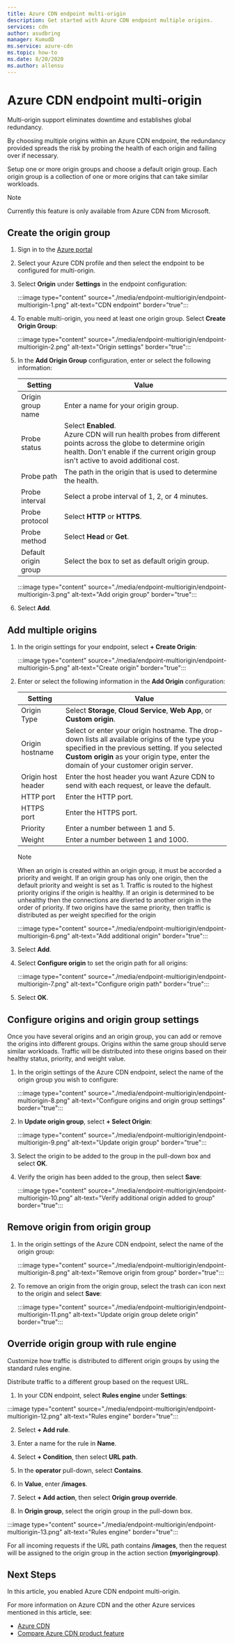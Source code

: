 ```yaml
---
title: Azure CDN endpoint multi-origin
description: Get started with Azure CDN endpoint multiple origins.
services: cdn
author: asudbring
manager: KumudD
ms.service: azure-cdn
ms.topic: how-to
ms.date: 8/20/2020
ms.author: allensu
---
```


# Azure CDN endpoint multi-origin

Multi-origin support eliminates downtime and establishes global redundancy. 

By choosing multiple origins within an Azure CDN endpoint, the redundancy provided spreads the risk by probing the health of each origin and failing over if necessary.

Setup one or more origin groups and choose a default origin group. Each origin group is a collection of one or more origins that can take similar workloads.

> [!NOTE]
> Currently this feature is only available from Azure CDN from Microsoft. 

## Create the origin group

1. Sign in to the [Azure portal](https://portal.azure.com)

2. Select your Azure CDN profile and then select the endpoint to be configured for multi-origin.

3. Select **Origin** under **Settings** in the endpoint configuration:

    :::image type="content" source="./media/endpoint-multiorigin/endpoint-multiorigin-1.png" alt-text="CDN endpoint" border="true":::

4. To enable multi-origin, you need at least one origin group. Select **Create Origin Group**:

    :::image type="content" source="./media/endpoint-multiorigin/endpoint-multiorigin-2.png" alt-text="Origin settings" border="true":::

5. In the **Add Origin Group** configuration, enter or select the following information:

   | Setting           | Value                                                                 |
   |-------------------|-----------------------------------------------------------------------|
   | Origin group name | Enter a name for your origin group.                                   |
   | Probe status      | Select **Enabled**. </br> Azure CDN will run health probes from different points across the globe to determine origin health. Don't enable if the current origin group isn't active to avoid additional cost.
   | Probe path        | The path in the origin that is used to determine the health. |
   | Probe interval    | Select a probe interval of 1, 2, or 4 minutes.                        |
   | Probe protocol    | Select **HTTP** or **HTTPS**.                                         |
   | Probe method      | Select **Head** or **Get**.                                           |
   | Default origin group | Select the box to set as default origin group.
    
   :::image type="content" source="./media/endpoint-multiorigin/endpoint-multiorigin-3.png" alt-text="Add origin group" border="true":::

6. Select **Add**.

## Add multiple origins

1. In the origin settings for your endpoint, select **+ Create Origin**:

    :::image type="content" source="./media/endpoint-multiorigin/endpoint-multiorigin-5.png" alt-text="Create origin" border="true":::

2. Enter or select the following information in the **Add Origin** configuration:

   | Setting           | Value                                                                 |
   |-------------------|-----------------------------------------------------------------------|
   | Origin Type | Select **Storage**, **Cloud Service**, **Web App**, or **Custom origin**.                                   |
   | Origin hostname        | Select or enter your origin hostname.  The drop-down lists all available origins of the type you specified in the previous setting. If you selected **Custom origin** as your origin type, enter the domain of your customer origin server. |
   | Origin host header    | Enter the host header you want Azure CDN to send with each request, or leave the default.                        |
   | HTTP port   | Enter the HTTP port.                                         |
   | HTTPS port     | Enter the HTTPS port.                                           |
   | Priority    | Enter a number between 1 and 5.       |
   | Weight      | Enter a number between 1 and 1000.   |

    > [!NOTE]
    > When an origin is created within an origin group, it must be accorded a priority and weight. If an origin group has only one origin, then the default priority and weight is set as 1. Traffic is routed to the highest priority origins if the origin is healthy. If an origin is determined to be unhealthy then the connections are diverted to another origin in the order of priority. If two origins have the same priority, then traffic is distributed as per weight specified for the origin 

    :::image type="content" source="./media/endpoint-multiorigin/endpoint-multiorigin-6.png" alt-text="Add additional origin" border="true":::

3. Select **Add**.

4. Select **Configure origin** to set the origin path for all origins:

    :::image type="content" source="./media/endpoint-multiorigin/endpoint-multiorigin-7.png" alt-text="Configure origin path" border="true":::

5. Select **OK**.

## Configure origins and origin group settings

Once you have several origins and an origin group, you can add or remove the origins into different groups. Origins within the same group should serve similar workloads. Traffic will be distributed into these origins based on their healthy status, priority, and weight value. 

1. In the origin settings of the Azure CDN endpoint, select the name of the origin group you wish to configure:

    :::image type="content" source="./media/endpoint-multiorigin/endpoint-multiorigin-8.png" alt-text="Configure origins and origin group settings" border="true":::

2. In **Update origin group**, select **+ Select Origin**:

    :::image type="content" source="./media/endpoint-multiorigin/endpoint-multiorigin-9.png" alt-text="Update origin group" border="true":::

4. Select the origin to be added to the group in the pull-down box and select **OK**.

5. Verify the origin has been added to the group, then select **Save**:

    :::image type="content" source="./media/endpoint-multiorigin/endpoint-multiorigin-10.png" alt-text="Verify additional origin added to group" border="true":::

## Remove origin from origin group

1. In the origin settings of the Azure CDN endpoint, select the name of the origin group:

    :::image type="content" source="./media/endpoint-multiorigin/endpoint-multiorigin-8.png" alt-text="Remove origin from group" border="true":::

2. To remove an origin from the origin group, select the trash can icon next to the origin and select **Save**:

    :::image type="content" source="./media/endpoint-multiorigin/endpoint-multiorigin-11.png" alt-text="Update origin group delete origin" border="true":::

## Override origin group with rule engine

Customize how traffic is distributed to different origin groups by using the standard rules engine.

Distribute traffic to a different group based on the request URL.

1. In your CDN endpoint, select **Rules engine** under **Settings**:

:::image type="content" source="./media/endpoint-multiorigin/endpoint-multiorigin-12.png" alt-text="Rules engine" border="true":::

2. Select **+ Add rule**.

3. Enter a name for the rule in **Name**.

4. Select **+ Condition**, then select **URL path**.

5. In the **operator** pull-down, select **Contains**.

6. In **Value**, enter **/images**.

7. Select **+ Add action**, then select **Origin group override**.

8. In **Origin group**, select the origin group in the pull-down box.

:::image type="content" source="./media/endpoint-multiorigin/endpoint-multiorigin-13.png" alt-text="Rules engine" border="true":::

For all incoming requests if the URL path contains **/images**, then the request will be assigned to the origin group in the action section **(myorigingroup)**. 

## Next Steps
In this article, you enabled Azure CDN endpoint multi-origin.

For more information on Azure CDN and the other Azure services mentioned in this article, see:

* [Azure CDN](./cdn-overview.md)
* [Compare Azure CDN product feature](./cdn-features.md)
